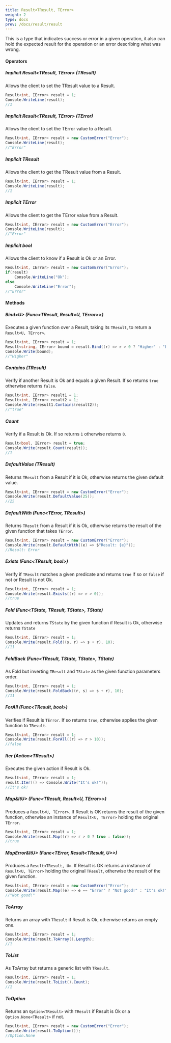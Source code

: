 ```yaml
---
title: Result<TResult, TError>
weight: 2
type: docs
prev: /docs/result/result
---
```


This is a type that indicates success or error in a given operation, it also can hold the expected result for the operation or an error describing what was wrong.

#### Operators

##### Implicit Result<TResult, TError> (TResult)
Allows the client to set the TResult value to a Result.

```c#
Result<int, IError> result = 1;
Console.WriteLine(result);
//1
```

##### Implicit Result<TResult, TError> (TError)
Allows the client to set the TError value to a Result.

```c#
Result<int, IError> result = new CustomError("Error");
Console.WriteLine(result);
//"Error"
```

##### Implicit TResult
Allows the client to get the TResult value from a Result.

```c#
Result<int, IError> result = 1;
Console.WriteLine(result);
//1
```

##### Implicit TError
Allows the client to get the TError value from a Result.

```c#
Result<int, IError> result = new CustomError("Error");
Console.WriteLine(result);
//"Error"
```

##### Implicit bool
Allows the client to know if a Result is Ok or an Error.

```c#
Result<int, IError> result = new CustomError("Error");
if(result) 
    Console.WriteLine("Ok");
else
    Console.WriteLine("Error");
//"Error"
```

#### Methods

##### Bind&lt;U&gt; (Func<TResult, Result&lt;U, TError&gt;>)
Executes a given function over a Result, taking its `TResult`, to return a `Result<U, TError>`.

```c#
Result<int, IError> result = 1;
Result<string, IError> bound = result.Bind((r) => r > 0 ? "Higher" : "Equal or Lower"));
Console.Write(bound);
//"Higher"
```

##### Contains (TResult)
Verify if another Result is Ok and equals a given Result. If so returns `true` otherwise returns `false`.

```c#
Result<int, IError> result1 = 1;
Result<int, IError> result2 = 1;
Console.Write(result1.Contains(result2));
//"true"
```

##### Count
Verify if a Result is Ok. If so returns `1` otherwise returns `0`.

```c#
Result<bool, IError> result = true;
Console.Write(result.Count(result));
//1
```

##### DefaultValue (TResult)

Returns `TResult` from a Result if it is Ok, otherwise returns the given default value.

```c#
Result<int, IError> result = new CustomError("Error");
Console.Write(result.DefaultValue(25));
//25
```

##### DefaultWith (Func&lt;TError, TResult&gt;)

Returns `TResult` from a Result if it is Ok, otherwise returns the result of the given function that takes `TError`.

```c#
Result<int, IError> result = new CustomError("Error");
Console.Write(result.DefaultWith((e) => $"Result: {e}"));
//Result: Error
```

##### Exists (Func&lt;TResult, bool&gt;)

Verify if `TResult` matches a given predicate and returns `true` if so or `false` if not or Result is not Ok.

```c#
Result<int, IError> result = 1;
Console.Write(result.Exists((r) => r > 0));
//true
```

##### Fold (Func&lt;TState, TResult, TState&gt;, TState)

Updates and returns `TState` by the given function if Result is Ok, otherwise returns `TState`

```c#
Result<int, IError> result = 1;
Console.Write(result.Fold((s, r) => s + r), 10);
//11
```

##### FoldBack (Func&lt;TResult, TState, TState&gt;, TState)

As Fold but inverting `TResult` and `TState` as the given function parameters order.

```c#
Result<int, IError> result = 1;
Console.Write(result.FoldBack((r, s) => s + r), 10);
//11
```

##### ForAll (Func&lt;TResult, bool&gt;)

Verifies if Result is `TError`. If so returns `true`, otherwise applies the given function to `TResult`.

```c#
Result<int, IError> result = 1;
Console.Write(result.ForAll((r) => r > 10));
//false
```

##### Iter (Action&lt;TResult&gt;)

Executes the given action if Result is Ok.

```c#
Result<int, IError> result = 1;
result.Iter(() => Console.Write("It's ok!"));
//It's ok!
```

##### Map&ltU&gt; (Func&lt;TResult, Result&lt;U, TError&gt;&gt;)

Produces a `Result<U, TError>`. If Result is OK returns the result of the given function, otherwise an instance of `Result<U, TError>` holding the original `TError`.

```c#
Result<int, IError> result = 1;
Console.Write(result.Map((r) => r > 0 ? true : false));
//true
```

##### MapError&ltU&gt; (Func&lt;TError, Result&lt;TResult, U&gt;&gt;)

Produces a `Result<TResult, U>`. If Result is OK returns an instance of `Result<U, TError>` holding the original `TResult`, otherwise the result of the given function.

```c#
Result<int, IError> result = new CustomError("Error");
Console.Write(result.Map((e) => e == "Error" ? "Not good!" : "It's ok!"));
//"Not good!"
```

##### ToArray

Returns an array with `TResult` if Result is Ok, otherwise returns an empty one.

```c#
Result<int, IError> result = 1;
Console.Write(result.ToArray().Length);
//1
```

##### ToList

As ToArray but returns a generic list with `TResult`.

```c#
Result<int, IError> result = 1;
Console.Write(result.ToList().Count);
//1
```

##### ToOption

Returns an `Option<TResult>` with `TResult` if Result is Ok or a `Option.None<TResult>` if not.

```c#
Result<int, IError> result = new CustomError("Error");
Console.Write(result.ToOption());
//Option.None
```
